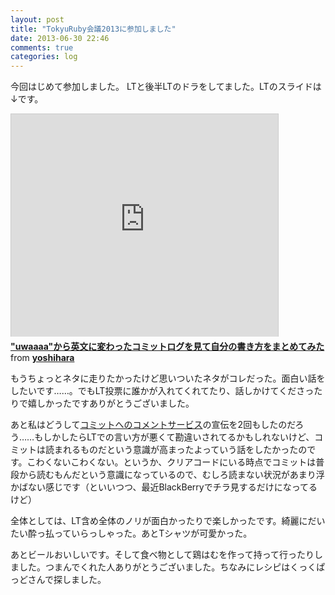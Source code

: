 ```yaml
---
layout: post
title: "TokyuRuby会議2013に参加しました"
date: 2013-06-30 22:46
comments: true
categories: log
---
```

今回はじめて参加しました。
LTと後半LTのドラをしてました。LTのスライドは↓です。

<iframe src="http://www.slideshare.net/slideshow/embed_code/23661532" width="427" height="356" frameborder="0" marginwidth="0" marginheight="0" scrolling="no" style="border:1px solid #CCC;border-width:1px 1px 0;margin-bottom:5px" allowfullscreen webkitallowfullscreen mozallowfullscreen> </iframe> <div style="margin-bottom:5px"> <strong> <a href="http://www.slideshare.net/yoshihara/tokyurb06-23661532" title="&quot;uwaaaa&quot;から英文に変わったコミットログを見て自分の書き方をまとめてみた" target="_blank">&quot;uwaaaa&quot;から英文に変わったコミットログを見て自分の書き方をまとめてみた</a> </strong> from <strong><a href="http://www.slideshare.net/yoshihara" target="_blank">yoshihara</a></strong> </div>

もうちょっとネタに走りたかったけど思いついたネタがコレだった。面白い話をしたいです……。でもLT投票に誰かが入れてくれてたり、話しかけてくださったりで嬉しかったですありがとうございました。

あと私はどうして[コミットへのコメントサービス](http://www.clear-code.com/services/commit-comment.html)の宣伝を2回もしたのだろう……もしかしたらLTでの言い方が悪くて勘違いされてるかもしれないけど、コミットは読まれるものだという意識が高まったよっていう話をしたかったのです。こわくないこわくない。というか、クリアコードにいる時点でコミットは普段から読むもんだという意識になっているので、むしろ読まない状況があまり浮かばない感じです（といいつつ、最近BlackBerryでチラ見するだけになってるけど）

全体としては、LT含め全体のノリが面白かったりで楽しかったです。綺麗にだいたい酔っ払っていらっしゃった。あとTシャツが可愛かった。

あとビールおいしいです。そして食べ物として鶏はむを作って持って行ったりしました。つまんでくれた人ありがとうございました。ちなみにレシピはくっくぱっどさんで探しました。